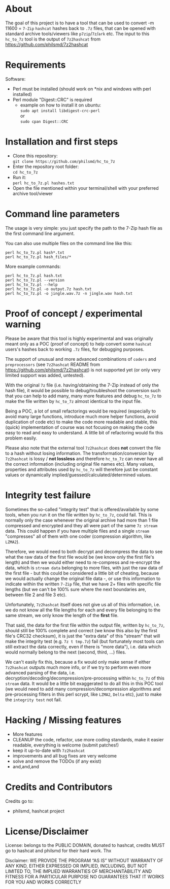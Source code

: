 # About

The goal of this project is to have a tool that can be used to convert -m 11600 = `7-Zip` `hashcat` hashes back to `.7z` files, that can be opened with standard archive tools/viewers like `p7zip`/`7z`/`ark` etc. The input to this `hc_to_7z` tool is the output of `7z2hashcat` from https://github.com/philsmd/7z2hashcat

# Requirements

Software:  
- Perl must be installed (should work on *nix and windows with perl installed)
- Perl module "Digest::CRC" is required
    - example on how to install it on ubuntu:  
    `sudo apt install libdigest-crc-perl`  
    or  
    `sudo cpan Digest::CRC`

# Installation and first steps

* Clone this repository:  
    ```git clone https://github.com/philsmd/hc_to_7z```
* Enter the repository root folder:  
    ```cd hc_to_7z```
* Run it:  
    ```perl hc_to_7z.pl hashes.txt```
* Open the file mentioned within your terminal/shell with your preferred archive tool/viewer

# Command line parameters

The usage is very simple: you just specify the path to the 7-Zip hash file as the first command line argument.  
  
You can also use multiple files on the command line like this:  
```
perl hc_to_7z.pl hash*.txt
perl hc_to_7z.pl hash_files/*
```
   
   
More example commands:
```
perl hc_to_7z.pl hash.txt
perl hc_to_7z.pl --version
perl hc_to_7z.pl --help
perl hc_to_7z.pl -o output.7z hash.txt
perl hc_to_7z.pl -o jingle.wav.7z -n jingle.wav hash.txt
```

# Proof of concept / experimental warning

Please be aware that this tool is highly experimental and was originally meant only as a POC (proof of concept) to help convert some `hashcat` users's hashes back to working `.7z` files, for debugging purposes.

The support of unusual and more advanced combinations of `coders` and `preprocessors` (see `7z2hashcat` README from https://github.com/philsmd/7z2hashcat) is not supported yet (or only very limited support was added, untested).

With the original `7z` file (i.e. having/obtaining the 7-Zip instead of only the hash file), it would be possible to debug/troubleshoot the conversion such that you can help to add many, many more features and debug `hc_to_7z` to make the file written by `hc_to_7z` almost identical to the input file.

Being a POC, a lot of small refactorings would be required (especially to avoid many large functions, introduce much more helper functions, avoid duplication of code etc) to make the code more readable and stable, this (quick) implementation of course was not focusing on making the code easy to read and easy to understand. A little bit of refactoring would fix this problem easily.

Please also note that the external tool `7z2hashcat` does **not** convert the file to a hash without losing information. The transformation/conversion by `7z2hashcat` is lossy / **not lossless** and therefore `hc_to_7z` can never have all the correct information (including original file names etc). Many values, properties and attributes used by `hc_to_7z` will therefore just be constant values or dynamically implied/guessed/calculated/determined values.

# Integrity test failure

Sometimes the so-called "integrity test" that is offered/available by some tools, when you run it on the file written by `hc_to_7z`, could fail. This is normally only the case whenever the original archive had more than 1 file compressed and encrypted and they all were part of the same `7z stream` data. This could happen if you have multiple files and a single `stream` "compresses" all of them with one coder (compression algorithm, like `LZMA2`).

Therefore, we would need to both decrypt and decompress the data to see what the raw data of the first file would be (we know only the first file's length) and then we would either need to re-compress and re-encrypt the data, which is `stream data` belonging to more files, with just the raw data of the first file - but this could be considered a little bit of cheating, because we would actually change the original file data -, or use this information to indicate within the written `7-Zip` file, that we have 2+ files with specific file lengths (but we can't be 100% sure where the next boundaries are, between file 2 and file 3 etc).

Unfortunately, `7z2hashcat` itself does not give us all of this information, i.e. we do not know all the file lengths for each and every file belonging to the same stream, we only know the length of the **first** file.

That said, the data for the first file within the output file, written by `hc_to_7z`, should still be 100% complete and correct (we know this also by the first file's CRC32 checksum), it is just the "extra data" of this "stream" that will make the integrity test (e.g. `7z t tmp.7z`) fail (but fortunately most tools can still extract the data correctly, even if there is "more data"), i.e. data which would normally belong to the next (second, third, ...) files.

We can't easily fix this, because a fix would only make sense if either `7z2hashcat` outputs much more info, or if we try to perform even more advanced parsing of the data, i.e. decryption/decoding/decompression/pre-processing within `hc_to_7z` of this `stream` data. It would be a little bit exaggerated to do all this in this POC tool (we would need to add many compression/decompression algorithms and pre-processing filters in this perl scrypt, like `LZMA2`, `Delta` etc), just to make the `integrity test` not fail.

# Hacking / Missing features

* More features
* CLEANUP the code, refactor, use more coding standards, make it easier readable, everything is welcome (submit patches!)
* keep it up-to-date with `7z2hashcat`
* improvements and all bug fixes are very welcome
* solve and remove the TODOs (if any exist)
* and,and,and

# Credits and Contributors

Credits go to:  
  
* philsmd, hashcat project

# License/Disclaimer

License: belongs to the PUBLIC DOMAIN, donated to hashcat, credits MUST go to hashcat and philsmd for their hard work. Thx  
  
Disclaimer: WE PROVIDE THE PROGRAM “AS IS” WITHOUT WARRANTY OF ANY KIND, EITHER EXPRESSED OR IMPLIED, INCLUDING, BUT NOT LIMITED TO, THE IMPLIED WARRANTIES OF MERCHANTABILITY AND FITNESS FOR A PARTICULAR PURPOSE
NO GUARANTEES THAT IT WORKS FOR YOU AND WORKS CORRECTLY
